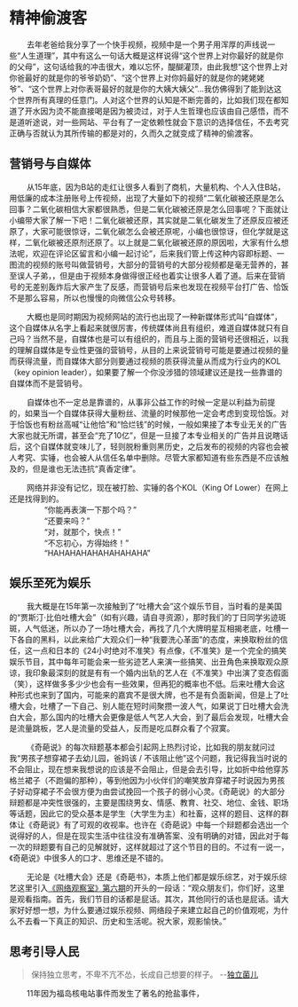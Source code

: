 # 精神偷渡客

&nbsp;&nbsp;&nbsp;&nbsp;&nbsp;&nbsp;&nbsp;&nbsp;去年老爸给我分享了一个快手视频，视频中是一个男子用浑厚的声线说一些“人生道理”，其中有这么一句话大概是这样说得“这个世界上对你最好的就是你的父母”，这句话给我的冲击很大，难以忘怀，醍醐灌顶，由此我想“这个世界上对你爸最好的就是你的爷爷奶奶”、“这个世界上对你妈最好的就是你的姥姥姥爷”、“这个世界上对你表哥最好的就是你的大姨大姨父”…我仿佛得到了能到达这个世界所有真理的任意门。人对这个世界的认知是不断完善的，比如我们现在都知道了开水因为烫不能直接喝是因为被烫过，对于人生哲理也应该由自己感悟，而不是道听途说，对一些网站、平台有了一定依赖性就会下意识的选择信任，不去考究正确与否就认为其所传输的都是对的，久而久之就变成了精神的偷渡客。

## 营销号与自媒体

&nbsp;&nbsp;&nbsp;&nbsp;&nbsp;&nbsp;&nbsp;&nbsp;从15年底，因为B站的走红让很多人看到了商机，大量机构、个人入住B站，用低廉的成本注册账号上传视频，出现了大量如下的视频“二氧化碳被还原是怎么回事？二氧化碳相信大家都很熟悉，但是二氧化碳被还原是怎么回事呢？下面就让小编带大家了解一下吧！二氧化碳被还原，其实就是二氧化碳发生了还原反应被还原了，大家可能很惊讶，二氧化碳怎么会被还原呢，小编也很惊讶，但化学就是这样，二氧化碳被还原剂还原了。以上就是二氧化碳被还原的原因啦，大家有什么想法呢，欢迎在评论区留言和小编一起讨论”，后来我们管上传这种内容即标题、一图流的视频的账号叫做营销号，大部分的营销号的大部分视频都是毫无营养的，甚至误人子弟，，但是由于视频本身做得很正经也着实让很多人着了道。后来在营销号的无差别轰炸后大家产生了反感，而营销号后来也发现在视频平台打广告、恰饭不是那么容易，所以也慢慢的向微信公众号转移。

&nbsp;&nbsp;&nbsp;&nbsp;&nbsp;&nbsp;&nbsp;&nbsp;大概也是同时期因为视频网站的流行也出现了一种新媒体形式叫“自媒体”，这个自媒体从名字上看起来就很厉害，传统媒体尚且有组织，难道自媒体就只有自己吗？当然不是，自媒体也是可以有组织的，而且与上面的营销号还很相近，以我的理解自媒体是专业性更强的营销号，从目的上来说营销号可能是要通过视频的量而获得流量，而自媒体大部分则要通过视频的质获得流量从而成为行业内的KOL（key opinion leader），如果要了解一个你没涉猎的领域建议还是找一些靠谱的自媒体而不是营销号。

&nbsp;&nbsp;&nbsp;&nbsp;&nbsp;&nbsp;&nbsp;&nbsp;自媒体也不一定总是靠谱的，从事非公益工作的时候一定是以利益为前提的，如果当一个自媒体获得大量粉丝、流量的时候那他一定会考虑到变现恰饭。对于恰饭也有粉丝高喊“让他恰”和“恰烂钱”的时候，一般如果接了本专业无关的广告大家也就无所谓，甚至会“充了10亿”，但是一旦接了本专业相关的广告并且说瞎话后，这个自媒体就变味儿了，轻则脱粉重则黑历史，之后发布的视频的内容也会被人考究、实锤，也会被人从信任名单中删除。尽管大家都知道有些东西是不应该触及的，但是谁也无法违抗“真香定律”。

&nbsp;&nbsp;&nbsp;&nbsp;&nbsp;&nbsp;&nbsp;&nbsp;网络并非没有记忆，现在被打脸、实锤的各个KOL（King Of Lower）在网上还是找得到的。<br>
&nbsp;&nbsp;&nbsp;&nbsp;&nbsp;&nbsp;&nbsp;&nbsp;&nbsp;&nbsp;&nbsp;&nbsp;&nbsp;&nbsp;&nbsp;&nbsp;“你能再表演一下那个吗？”<br>
&nbsp;&nbsp;&nbsp;&nbsp;&nbsp;&nbsp;&nbsp;&nbsp;&nbsp;&nbsp;&nbsp;&nbsp;&nbsp;&nbsp;&nbsp;&nbsp;“还要来吗？”<br>
&nbsp;&nbsp;&nbsp;&nbsp;&nbsp;&nbsp;&nbsp;&nbsp;&nbsp;&nbsp;&nbsp;&nbsp;&nbsp;&nbsp;&nbsp;&nbsp;“对，就那个，快点！”<br>
&nbsp;&nbsp;&nbsp;&nbsp;&nbsp;&nbsp;&nbsp;&nbsp;&nbsp;&nbsp;&nbsp;&nbsp;&nbsp;&nbsp;&nbsp;&nbsp;“不忘初心，方得始终！”<br>
&nbsp;&nbsp;&nbsp;&nbsp;&nbsp;&nbsp;&nbsp;&nbsp;&nbsp;&nbsp;&nbsp;&nbsp;&nbsp;&nbsp;&nbsp;&nbsp;“HAHAHAHAHAHAHAHAHA”<br>

## 娱乐至死为娱乐
&nbsp;&nbsp;&nbsp;&nbsp;&nbsp;&nbsp;&nbsp;&nbsp;我大概是在15年第一次接触到了“吐槽大会”这个娱乐节目，当时看的是美国的“贾斯汀·比伯吐槽大会”（如有兴趣，请自寻资源），那时我们的丁日同学劣迹斑斑，人气低迷，所以办了一场吐槽大会，再找了几个大牌明星互相揭老底，吐槽一下各自的黑料，以此来给广大观众们一种“我要洗心革面”的态度，来换取粉丝的信任，这一点和日本的《24小时绝对不准笑》有点像，《不准笑》是一个完全的搞笑娱乐节目，其中每年可能会来一些劣迹艺人来演一些搞笑、出丑角色来换取观众原谅，我印象最深刻的就是有有一个婚内出轨的艺人在《不准笑》中出演了变态假面（笑），这样做多多少少也会有一些效果，但再犯的概率也不低。后来吐槽大会这种形式也来到了国内，可能来的嘉宾不是很大牌，也不是有负面新闻，但是上了吐槽大会，吐槽了一下自己、别人能在短时间聚攒一波人气，如果说丁日吐槽大会洗白大会，那么国内的吐槽大会更像是低人气艺人大会，到了最后会发现，吐槽大会是流量跳板，艺人是流量的受益人，反而是吃瓜群众看了个寂寞。

&nbsp;&nbsp;&nbsp;&nbsp;&nbsp;&nbsp;&nbsp;&nbsp;《奇葩说》的每次辩题基本都会引起网上热烈讨论，比如我的朋友就问过我“男孩子想穿裙子去幼儿园，爸妈该 / 不该阻止他”这个问题，我记得我当时说的不会阻止，现在想来我想说的应该是不会阻止，但是会去引导，比如折中给他穿苏格兰裙子（不跑偏的那种），等到他因为小伙伴们的嘲笑放弃穿裙子时说因为男孩子好动穿裙子不会很方便为由尝试挽回一个孩子的弱小心灵。《奇葩说》的大部分辩题都是冲突性很强的，主要是围绕男女、情感、教育、社交、地位、金钱、职场等话题，因此它的受众基本是学生（大学生为主）和社畜，这样的题目、这样的群体让《奇葩说》有了可观的收视率。也许在《奇葩说》中每一个辩题都会选出一个说得好的人，但是在现实生活中往往没有准确答案、没有明确的对错，因此对于每一次的辩题要有自己的见解就好，这样就超过了这个节目的目的。不过有一说一，《奇葩说》中很多人的口才、思维还是不错的。

&nbsp;&nbsp;&nbsp;&nbsp;&nbsp;&nbsp;&nbsp;&nbsp;无论是《吐槽大会》还是《奇葩书》，本质上他们都是娱乐综艺，对于娱乐综艺这里引入[《网络观察室》第六期](https://www.bilibili.com/video/BV1SW411a7EJ?from=search&seid=879480635237900817)的开头的一段话：“观众朋友们，你们好，这里是观看指南。首先，我们节目的话都是屁话。其次，其他同行的话也是屁话。请大家好好想一想，为什么要通过娱乐视频、网络段子来建立起自己的价值观呢，为什么不去看一下真正的知识、历史和生活呢。祝大家，观影愉快。”

## 思考引导人民

>保持独立思考，不卑不亢不怂，长成自己想要的样子。   --[独立菌儿](https://space.bilibili.com/102984190)

&nbsp;&nbsp;&nbsp;&nbsp;&nbsp;&nbsp;&nbsp;&nbsp;11年因为福岛核电站事件而发生了著名的抢盐事件，